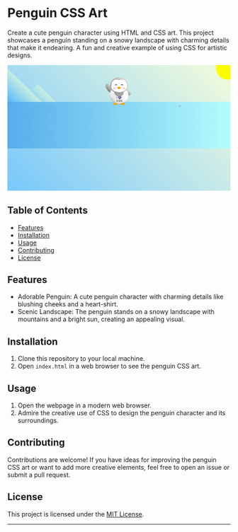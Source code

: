 # Penguin CSS Art

Create a cute penguin character using HTML and CSS art. This project showcases a penguin standing on a snowy landscape with charming details that make it endearing. A fun and creative example of using CSS for artistic designs.

![Penguin](ezgif.com-video-to-gif.gif)

## Table of Contents

- [Features](#features)
- [Installation](#installation)
- [Usage](#usage)
- [Contributing](#contributing)
- [License](#license)


## Features

- Adorable Penguin: A cute penguin character with charming details like blushing cheeks and a heart-shirt.
- Scenic Landscape: The penguin stands on a snowy landscape with mountains and a bright sun, creating an appealing visual.

## Installation

1. Clone this repository to your local machine.
2. Open `index.html` in a web browser to see the penguin CSS art.

## Usage

1. Open the webpage in a modern web browser.
2. Admire the creative use of CSS to design the penguin character and its surroundings.

## Contributing

Contributions are welcome! If you have ideas for improving the penguin CSS art or want to add more creative elements, feel free to open an issue or submit a pull request.

## License

This project is licensed under the [MIT License](LICENSE).

---
